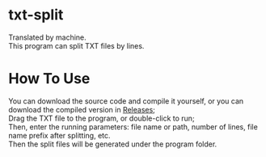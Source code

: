 # txt-split
Translated by machine.  
This program can split TXT files by lines.
# How To Use
You can download the source code and compile it yourself, or you can download the compiled version in [Releases](https://github.com/xing-yv/txt-split/releases);  
Drag the TXT file to the program, or double-click to run;  
Then, enter the running parameters: file name or path, number of lines, file name prefix after splitting, etc.  
Then the split files will be generated under the program folder.
